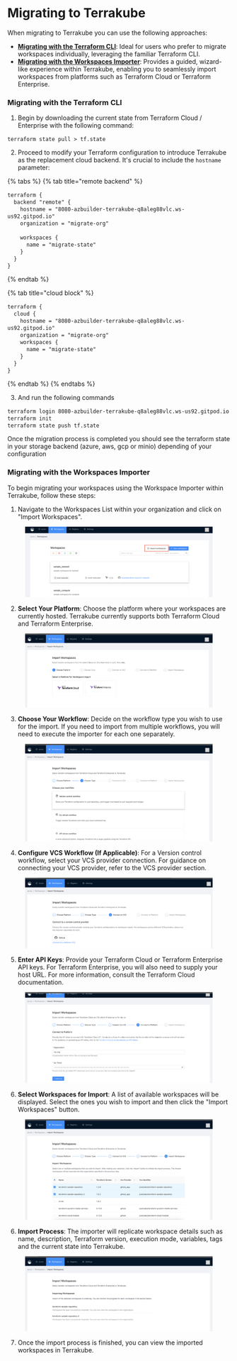 # Migrating to Terrakube

When migrating to Terrakube you can use the following approaches:

* [**Migrating with the Terraform CLI**](migrating-to-terrakube.md#migrating-with-the-terraform-cli): Ideal for users who prefer to migrate workspaces individually, leveraging the familiar Terraform CLI.
* [**Migrating with the Workspaces Importer**](migrating-to-terrakube.md#migrating-with-the-workspaces-importer): Provides a guided, wizard-like experience within Terrakube, enabling you to seamlessly import workspaces from platforms such as Terraform Cloud or Terraform Enterprise.

### Migrating with the Terraform CLI

1. Begin by downloading the current state from Terraform Cloud / Enterprise with the following command:

```
terraform state pull > tf.state
```

2. Proceed to modify your Terraform configuration to introduce Terrakube as the replacement cloud backend. It's crucial to include the `hostname` parameter:

{% tabs %}
{% tab title="remote backend" %}
```
terraform {
  backend "remote" {
    hostname = "8080-azbuilder-terrakube-q8aleg88vlc.ws-us92.gitpod.io"
    organization = "migrate-org"

    workspaces {
      name = "migrate-state"
    }
  }
}
```
{% endtab %}

{% tab title="cloud block" %}
```
terraform {
  cloud {
    hostname = "8080-azbuilder-terrakube-q8aleg88vlc.ws-us92.gitpod.io"
    organization = "migrate-org"
    workspaces {
      name = "migrate-state"
    }
  }
}
```
{% endtab %}
{% endtabs %}

3. And run the following commands

```
terraform login 8080-azbuilder-terrakube-q8aleg88vlc.ws-us92.gitpod.io
terraform init 
terraform state push tf.state

```

Once the migration process is completed you should see the terraform state in your storage backend (azure, aws, gcp or minio) depending of your configuration

### **Migrating with the Workspaces Importer**

To begin migrating your workspaces using the Workspace Importer within Terrakube, follow these steps:

1. Navigate to the Workspaces List within your organization and click on "Import Workspaces".

<figure><img src="../.gitbook/assets/image (369).png" alt=""><figcaption></figcaption></figure>

2. **Select Your Platform**: Choose the platform where your workspaces are currently hosted. Terrakube currently supports both Terraform Cloud and Terraform Enterprise.

<figure><img src="../.gitbook/assets/image (370).png" alt=""><figcaption></figcaption></figure>

3. **Choose Your Workflow**: Decide on the workflow type you wish to use for the import. If you need to import from multiple workflows, you will need to execute the importer for each one separately.

<figure><img src="../.gitbook/assets/image (371).png" alt=""><figcaption></figcaption></figure>

4. **Configure VCS Workflow (If Applicable)**: For a Version control workflow, select your VCS provider connection. For guidance on connecting your VCS provider, refer to the VCS provider section.

<figure><img src="../.gitbook/assets/image (372).png" alt=""><figcaption></figcaption></figure>



5. **Enter API Keys**: Provide your Terraform Cloud or Terraform Enterprise API keys. For Terraform Enterprise, you will also need to supply your host URL. For more information, consult the Terraform Cloud documentation.

<figure><img src="../.gitbook/assets/image (373).png" alt=""><figcaption></figcaption></figure>

6. **Select Workspaces for Import**: A list of available workspaces will be displayed. Select the ones you wish to import and then click the "Import Workspaces" button.

<figure><img src="../.gitbook/assets/image (375).png" alt=""><figcaption></figcaption></figure>

6. **Import Process**: The importer will replicate workspace details such as name, description, Terraform version, execution mode, variables, tags and the current state into Terrakube.

<figure><img src="../.gitbook/assets/image (376).png" alt=""><figcaption></figcaption></figure>

7. Once the import process is finished, you can view the imported workspaces in Terrakube.
